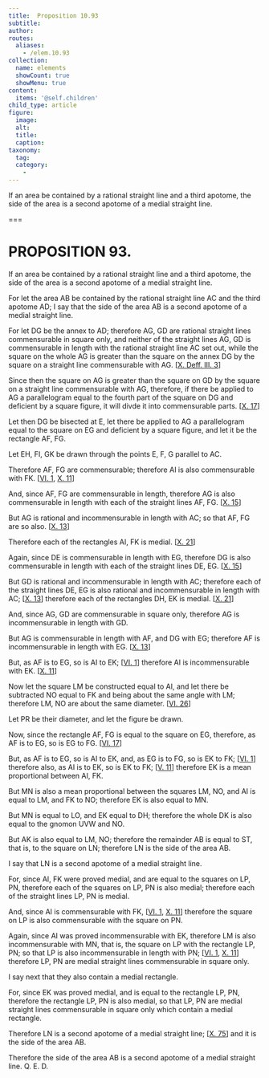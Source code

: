 ```yaml
---
title:  Proposition 10.93
subtitle: 
author:
routes:
  aliases:
    - /elem.10.93
collection:
  name: elements
  showCount: true
  showMenu: true
content:
  items: '@self.children'
child_type: article
figure:
  image:
  alt:
  title:
  caption:
taxonomy:
  tag:
  category:
    - 
---
```


<p><hi rend="ital">If an area be contained by a rational straight line and a third apotome, the <quote>side</quote>
 of the area is a second apotome of a medial straight line</hi>. </p>

===

<h1>PROPOSITION 93.</h1>
<p><span class="ital">If an area be contained by a rational straight line and a third apotome, the <quote>side</quote>
 of the area is a second apotome of a medial straight line</span>. </p>

<p>For let the area <span class="ital">AB</span> be contained by the rational straight line <span class="ital">AC</span> and the third apotome <span class="ital">AD</span>; I say that the <quote>side</quote>
 of the area <span class="ital">AB</span> is a second apotome of a medial straight line. </p>

<p>For let <span class="ital">DG</span> be the annex to <span class="ital">AD</span>; therefore <span class="ital">AG</span>, <span class="ital">GD</span> are rational straight lines commensurable in square only, and neither of the straight lines <span class="ital">AG</span>, <span class="ital">GD</span> is commensurable in length with the rational straight line <span class="ital">AC</span> set out, while the square on the whole <span class="ital">AG</span> is greater than the square on the annex <span class="ital">DG</span> by the square on a straight line commensurable with <span class="ital">AG</span>. [<a href="/elem.10.def.3.3">X. Deff. III. 3</a>] 
      </p>

<p>Since then the square on <span class="ital">AG</span> is greater than the square on <span class="ital">GD</span> by the square on a straight line commensurable with <span class="ital">AG</span>, therefore, if there be applied to <span class="ital">AG</span> a parallelogram equal to the fourth part of the square on <span class="ital">DG</span> and deficient by a square figure, it will divde it into commensurable parts. [<a href="/elem.10.17">X. 17</a>] </p>

<p>Let then <span class="ital">DG</span> be bisected at <span class="ital">E</span>, let there be applied to <span class="ital">AG</span> a parallelogram equal to the square on <span class="ital">EG</span> and deficient by a square figure, and let it be the rectangle <span class="ital">AF</span>, <span class="ital">FG</span>. <pb n="200"/></p>

<p>Let <span class="ital">EH</span>, <span class="ital">FI</span>, <span class="ital">GK</span> be drawn through the points <span class="ital">E</span>, <span class="ital">F</span>, <span class="ital">G</span> parallel to <span class="ital">AC</span>. </p>

<p>Therefore <span class="ital">AF</span>, <span class="ital">FG</span> are commensurable; therefore <span class="ital">AI</span> is also commensurable with <span class="ital">FK</span>. [<a href="/elem.6.1">VI. 1</a>, <a href="/elem.10.11">X. 11</a>] </p>

<p>And, since <span class="ital">AF</span>, <span class="ital">FG</span> are commensurable in length, therefore <span class="ital">AG</span> is also commensurable in length with each of the straight lines <span class="ital">AF</span>, <span class="ital">FG</span>. [<a href="/elem.10.15">X. 15</a>] </p>

<p>But <span class="ital">AG</span> is rational and incommensurable in length with <span class="ital">AC</span>; so that <span class="ital">AF</span>, <span class="ital">FG</span> are so also. [<a href="/elem.10.13">X. 13</a>] </p>

<p>Therefore each of the rectangles <span class="ital">AI</span>, <span class="ital">FK</span> is medial. [<a href="/elem.10.21">X. 21</a>] </p>

<p>Again, since <span class="ital">DE</span> is commensurable in length with <span class="ital">EG</span>, therefore <span class="ital">DG</span> is also commensurable in length with each of the straight lines <span class="ital">DE</span>, <span class="ital">EG</span>. [<a href="/elem.10.15">X. 15</a>] </p>

<p>But <span class="ital">GD</span> is rational and incommensurable in length with <span class="ital">AC</span>; therefore each of the straight lines <span class="ital">DE</span>, <span class="ital">EG</span> is also rational and incommensurable in length with <span class="ital">AC</span>; [<a href="/elem.10.13">X. 13</a>] therefore each of the rectangles <span class="ital">DH</span>, <span class="ital">EK</span> is medial. [<a href="/elem.10.21">X. 21</a>] </p>

<p>And, since <span class="ital">AG</span>, <span class="ital">GD</span> are commensurable in square only, therefore <span class="ital">AG</span> is incommensurable in length with <span class="ital">GD</span>. </p>

<p>But <span class="ital">AG</span> is commensurable in length with <span class="ital">AF</span>, and <span class="ital">DG</span> with <span class="ital">EG</span>; therefore <span class="ital">AF</span> is incommensurable in length with <span class="ital">EG</span>. [<a href="/elem.10.13">X. 13</a>] </p>

<p>But, as <span class="ital">AF</span> is to <span class="ital">EG</span>, so is <span class="ital">AI</span> to <span class="ital">EK</span>; [<a href="/elem.6.1">VI. 1</a>] therefore <span class="ital">AI</span> is incommensurable with <span class="ital">EK</span>. [<a href="/elem.10.11">X. 11</a>] </p>

<p>Now let the square <span class="ital">LM</span> be constructed equal to <span class="ital">AI</span>, and let there be subtracted <span class="ital">NO</span> equal to <span class="ital">FK</span> and being about the same angle with <span class="ital">LM</span>; therefore <span class="ital">LM</span>, <span class="ital">NO</span> are about the same diameter. [<a href="/elem.6.26">VI. 26</a>] </p>

<p>Let <span class="ital">PR</span> be their diameter, and let the figure be drawn. </p>

<p>Now, since the rectangle <span class="ital">AF</span>, <span class="ital">FG</span> is equal to the square on <span class="ital">EG</span>, therefore, as <span class="ital">AF</span> is to <span class="ital">EG</span>, so is <span class="ital">EG</span> to <span class="ital">FG</span>. [<a href="/elem.6.17">VI. 17</a>] <pb n="201"/></p>

<p>But, as <span class="ital">AF</span> is to <span class="ital">EG</span>, so is <span class="ital">AI</span> to <span class="ital">EK</span>, and, as <span class="ital">EG</span> is to <span class="ital">FG</span>, so is <span class="ital">EK</span> to <span class="ital">FK</span>; [<a href="/elem.6.1">VI. 1</a>] therefore also, as <span class="ital">AI</span> is to <span class="ital">EK</span>, so is <span class="ital">EK</span> to <span class="ital">FK</span>; [<a href="/elem.5.11">V. 11</a>] therefore <span class="ital">EK</span> is a mean proportional between <span class="ital">AI</span>, <span class="ital">FK</span>. </p>

<p>But <span class="ital">MN</span> is also a mean proportional between the squares <span class="ital">LM</span>, <span class="ital">NO</span>, and <span class="ital">AI</span> is equal to <span class="ital">LM</span>, and <span class="ital">FK</span> to <span class="ital">NO</span>; therefore <span class="ital">EK</span> is also equal to <span class="ital">MN</span>. </p>

<p>But <span class="ital">MN</span> is equal to <span class="ital">LO</span>, and <span class="ital">EK</span> equal to <span class="ital">DH</span>; therefore the whole <span class="ital">DK</span> is also equal to the gnomon <span class="ital">UVW</span> and <span class="ital">NO</span>. </p>

<p>But <span class="ital">AK</span> is also equal to <span class="ital">LM</span>, <span class="ital">NO</span>; therefore the remainder <span class="ital">AB</span> is equal to <span class="ital">ST</span>, that is, to the square on <span class="ital">LN</span>; therefore <span class="ital">LN</span> is the <quote>side</quote>
 of the area <span class="ital">AB</span>. </p>

<p>I say that <span class="ital">LN</span> is a second apotome of a medial straight line. </p>

<p>For, since <span class="ital">AI</span>, <span class="ital">FK</span> were proved medial, and are equal to the squares on <span class="ital">LP</span>, <span class="ital">PN</span>, therefore each of the squares on <span class="ital">LP</span>, <span class="ital">PN</span> is also medial; therefore each of the straight lines <span class="ital">LP</span>, <span class="ital">PN</span> is medial. </p>

<p>And, since <span class="ital">AI</span> is commensurable with <span class="ital">FK</span>, [<a href="/elem.6.1">VI. 1</a>, <a href="/elem.10.11">X. 11</a>] therefore the square on <span class="ital">LP</span> is also commensurable with the square on <span class="ital">PN</span>. </p>

<p>Again, since <span class="ital">AI</span> was proved incommensurable with <span class="ital">EK</span>, therefore <span class="ital">LM</span> is also incommensurable with <span class="ital">MN</span>, that is, the square on <span class="ital">LP</span> with the rectangle <span class="ital">LP</span>, <span class="ital">PN</span>; so that <span class="ital">LP</span> is also incommensurable in length with <span class="ital">PN</span>; [<a href="/elem.6.1">VI. 1</a>, <a href="/elem.10.11">X. 11</a>] therefore <span class="ital">LP</span>, <span class="ital">PN</span> are medial straight lines commensurable in square only. </p>

<p>I say next that they also contain a medial rectangle. </p>

<p>For, since <span class="ital">EK</span> was proved medial, and is equal to the rectangle <span class="ital">LP</span>, <span class="ital">PN</span>, therefore the rectangle <span class="ital">LP</span>, <span class="ital">PN</span> is also medial, so that <span class="ital">LP</span>, <span class="ital">PN</span> are medial straight lines commensurable in square only which contain a medial rectangle. <pb n="202"/></p>

<p>Therefore <span class="ital">LN</span> is a second apotome of a medial straight line; [<a href="/elem.10.75">X. 75</a>] and it is the <quote>side</quote>
 of the area <span class="ital">AB</span>. </p>

<p>Therefore the <quote>side</quote>
 of the area <span class="ital">AB</span> is a second apotome of a medial straight line. Q. E. D.</p>
